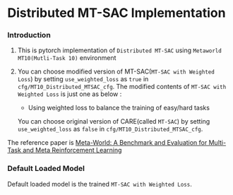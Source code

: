 # Distributed MT-SAC Implementation

### Introduction
1. This is pytorch implementation of `Distributed MT-SAC` using `Metaworld MT10(Mutli-Task 10)` environment
2. You can choose modified version of MT-SAC(`MT-SAC with Weighted Loss`) by setting `use_weighted_loss` as `true` in `cfg/MT10_Distributed_MTSAC_cfg`. The modified contents of `MT-SAC with Weighted Loss` is just one as below :
   - Using weighted loss to balance the training of easy/hard tasks
   
   You can choose original version of CARE(called `MT-SAC`) by setting `use_weighted_loss` as `false` in `cfg/MT10_Distributed_MTSAC_cfg`.

The reference paper is [Meta-World: A Benchmark and Evaluation for Multi-Task and Meta Reinforcement Learning](https://arxiv.org/abs/1910.10897)

### Default Loaded Model

Default loaded model is the trained `MT-SAC with Weighted Loss`.
